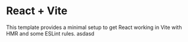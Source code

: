 # React + Vite

This template provides a minimal setup to get React working in Vite with HMR and
some ESLint rules.
asdasd